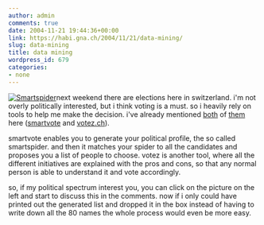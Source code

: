 ```yaml
---
author: admin
comments: true
date: 2004-11-21 19:44:36+00:00
link: https://habi.gna.ch/2004/11/21/data-mining/
slug: data-mining
title: data mining
wordpress_id: 679
categories:
- none
---
```



[![Smartspider](https://habi.gna.ch/blog/images/smartspider-tm.jpg)](https://habi.gna.ch/blog/images/smartspider.jpg)next weekend there are elections here in switzerland. i'm not overly politically interested, but i think voting is a must. so i heavily rely on tools to help me make the decision. i've already mentioned [both](https://habi.gna.ch/blog/archives/000068.html) of [them](https://habi.gna.ch/blog/archives/000312.html) here ([smartvote](https://habi.gna.ch/blog/archives/000312.html) and [votez.ch](http://www.votez.ch)).
  
smartvote enables you to generate your political profile, the so called smartspider. and then it matches your spider to all the candidates and proposes you a list of people to choose. votez is another tool, where all the different initiatives are explained with the pros and cons, so that any normal person is able to understand it and vote accordingly.
  
so, if my political spectrum interest you, you can click on the picture on the left and start to discuss this in the comments. now if i only could have printed out the generated list and dropped it in the box instead of having to write down all the 80 names the whole process would even be more easy.

